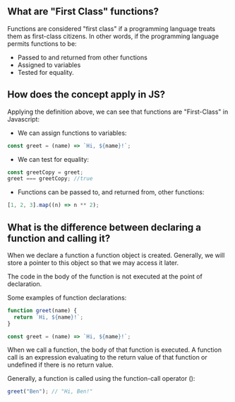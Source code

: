 ## What are "First Class" functions?

Functions are considered "first class" if a programming language treats them as first-class citizens. In other words, if the programming language permits functions to be:

- Passed to and returned from other functions
- Assigned to variables
- Tested for equality.

## How does the concept apply in JS?

Applying the definition above, we can see that functions are "First-Class" in Javascript:

- We can assign functions to variables:

```js
const greet = (name) => `Hi, ${name}!`;
```

- We can test for equality:

```js
const greetCopy = greet;
greet === greetCopy; //true
```

- Functions can be passed to, and returned from, other functions:

```js
[1, 2, 3].map((n) => n ** 2);
```

## What is the difference between declaring a function and calling it?

When we declare a function a function object is created. Generally, we will store a pointer to this object so that we may access it later.

The code in the body of the function is not executed at the point of declaration.

Some examples of function declarations:

```js
function greet(name) {
  return `Hi, ${name}!`;
}
```

```js
const greet = (name) => `Hi, ${name}!`;
```

When we call a function, the body of that function is executed. A function call is an expression evaluating to the return value of that function or undefined if there is no return value.

Generally, a function is called using the function-call operator ():

```js
greet("Ben"); // "Hi, Ben!"
```
